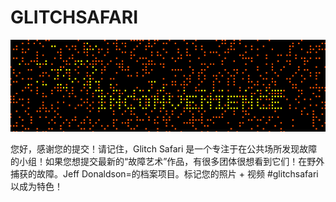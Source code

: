 # GLITCHSAFARI

![nft](image-20220825164119972.png)

您好，感谢您的提交！请记住，Glitch Safari 是一个专注于在公共场所发现故障的小组！如果您想提交最新的“故障艺术”作品，有很多团体很想看到它们！在野外捕获的故障。Jeff Donaldson=的档案项目。标记您的照片 + 视频 #glitchsafari 以成为特色！
